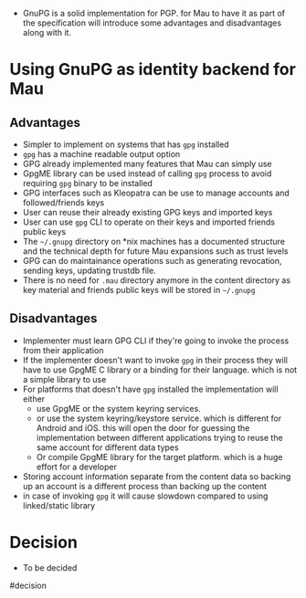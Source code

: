 * GnuPG is a solid implementation for PGP. for Mau to have it as part of the specification will introduce some advantages and disadvantages along with it.

# Using GnuPG as identity backend for Mau


## Advantages
* Simpler to implement on systems that has `gpg` installed
* `gpg` has a machine readable output option
* GPG already implemented many features that Mau can simply use
* GpgME library can be used instead of calling `gpg` process to avoid requiring `gpg` binary to be installed
* GPG interfaces such as Kleopatra can be use to manage accounts and followed/friends keys
* User can reuse their already existing GPG keys and imported keys
* User can use `gpg` CLI to operate on their keys and imported friends public keys
* The `~/.gnupg` directory on *nix machines has a documented structure and the technical depth for future Mau expansions such as trust levels
* GPG can do maintainance operations such as generating revocation, sending keys, updating trustdb file.
* There is no need for `.mau` directory anymore in the content directory as key material and friends public keys will be stored in `~/.gnupg`

## Disadvantages
* Implementer must learn GPG CLI if they're going to invoke the process from their application
* If the implementer doesn't want to invoke `gpg` in their process they will have to use GpgME C library or a binding for their language. which is not a simple library to use
* For platforms that doesn't have `gpg` installed the implementation will either
  * use GpgME or the system keyring services.
  * or use the system keyring/keystore service. which is different for Android and iOS. this will open the door for guessing the implementation between different applications trying to reuse the same account for different data types
  * Or compile GpgME library for the target platform. which is a huge effort for a developer
* Storing account information separate from the content data so backing up an account is a different process than backing up the content
* in case of invoking `gpg` it will cause slowdown compared to using linked/static library

# Decision
* To be decided

#decision
